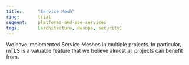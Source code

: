 ```yaml
---
title:      "Service Mesh"
ring:       trial
segment:    platforms-and-aoe-services
tags:       [architecture, devops, security]
---
```


We have implemented Service Meshes in multiple projects. In particular, mTLS is a valuable feature that we believe almost all projects can benefit from.
